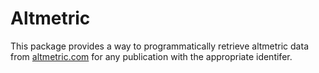 
# Altmetric

This package provides a way to programmatically retrieve altmetric data from [altmetric.com](http://altmetric.com) for any publication with the appropriate identifer. 
